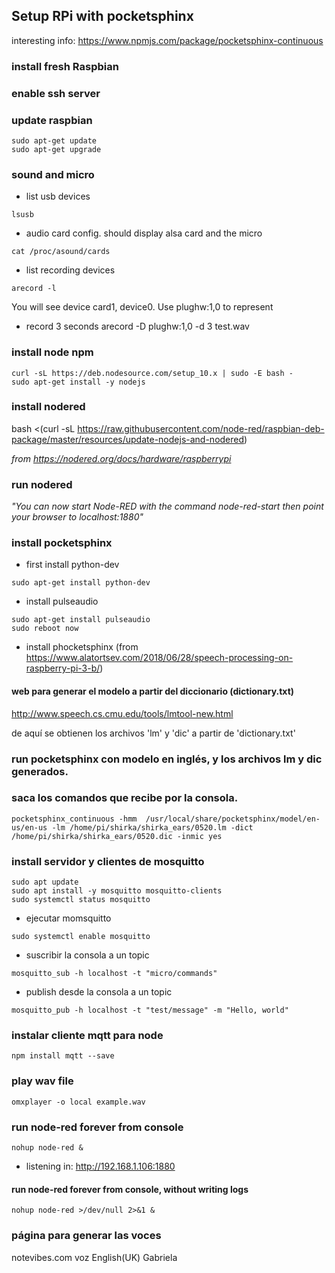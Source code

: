 

## Setup RPi with pocketsphinx
interesting info:
https://www.npmjs.com/package/pocketsphinx-continuous



### install fresh Raspbian

### enable ssh server

### update raspbian
```
sudo apt-get update
sudo apt-get upgrade
```

### sound and micro
- list usb devices
```
lsusb
```
- audio card config. should display alsa card and the micro
```
cat /proc/asound/cards
```
- list recording devices
```
arecord -l
```
You will see device card1, device0. Use plughw:1,0 to represent

- record 3 seconds
arecord -D plughw:1,0 -d 3 test.wav

### install node npm
```
curl -sL https://deb.nodesource.com/setup_10.x | sudo -E bash -
sudo apt-get install -y nodejs
```


### install nodered
bash <(curl -sL https://raw.githubusercontent.com/node-red/raspbian-deb-package/master/resources/update-nodejs-and-nodered)

_from https://nodered.org/docs/hardware/raspberrypi_

### run nodered
_"You can now start Node-RED with the command  node-red-start then point your browser to localhost:1880"_

### install pocketsphinx
- first install  python-dev
```
sudo apt-get install python-dev
```

- install pulseaudio
```
sudo apt-get install pulseaudio
sudo reboot now
```
- install phocketsphinx (from https://www.alatortsev.com/2018/06/28/speech-processing-on-raspberry-pi-3-b/)

#### web para generar el modelo a partir del diccionario (dictionary.txt)
http://www.speech.cs.cmu.edu/tools/lmtool-new.html

de aquí se obtienen los archivos 'lm' y 'dic' a partir de 'dictionary.txt'

### run pocketsphinx con modelo en inglés, y los archivos lm y dic generados.
### saca los comandos que recibe por la consola.
```
pocketsphinx_continuous -hmm  /usr/local/share/pocketsphinx/model/en-us/en-us -lm /home/pi/shirka/shirka_ears/0520.lm -dict /home/pi/shirka/shirka_ears/0520.dic -inmic yes
```
### install servidor y clientes de mosquitto 
```
sudo apt update
sudo apt install -y mosquitto mosquitto-clients
sudo systemctl status mosquitto
```

- ejecutar momsquitto
```
sudo systemctl enable mosquitto
```
- suscribir la consola a un topic
```
mosquitto_sub -h localhost -t "micro/commands"
```
- publish desde la consola a un topic
```
mosquitto_pub -h localhost -t "test/message" -m "Hello, world"
```
### instalar cliente mqtt para node
```
npm install mqtt --save
```
### play wav file
```
omxplayer -o local example.wav
```
### run node-red forever from console
```
nohup node-red &
```
- listening in:
http://192.168.1.106:1880

#### run node-red forever from console, without writing logs
```
nohup node-red >/dev/null 2>&1 &
```
### página para generar las voces
notevibes.com
voz English(UK) Gabriela
